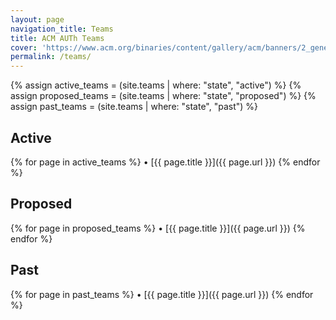 ```yaml
---
layout: page
navigation_title: Teams
title: ACM AUTh Teams
cover: 'https://www.acm.org/binaries/content/gallery/acm/banners/2_generic_acm_banner.jpg/2_generic_acm_banner.jpg/acm%3Adesktopbanner'
permalink: /teams/
---
```


{% assign active_teams = (site.teams | where: "state", "active") %}
{% assign proposed_teams = (site.teams | where: "state", "proposed") %}
{% assign past_teams = (site.teams | where: "state", "past") %}


<!--
The syntax with the newline inside each category is to prevent code liquid being parsed as <code>.
 -->

## Active

{% for page in active_teams %}
•
    [{{ page.title }}]({{ page.url }})
{% endfor %}


## Proposed

{% for page in proposed_teams %}
•
    [{{ page.title }}]({{ page.url }})
{% endfor %}


## Past

{% for page in past_teams %}
•
    [{{ page.title }}]({{ page.url }})
{% endfor %}
